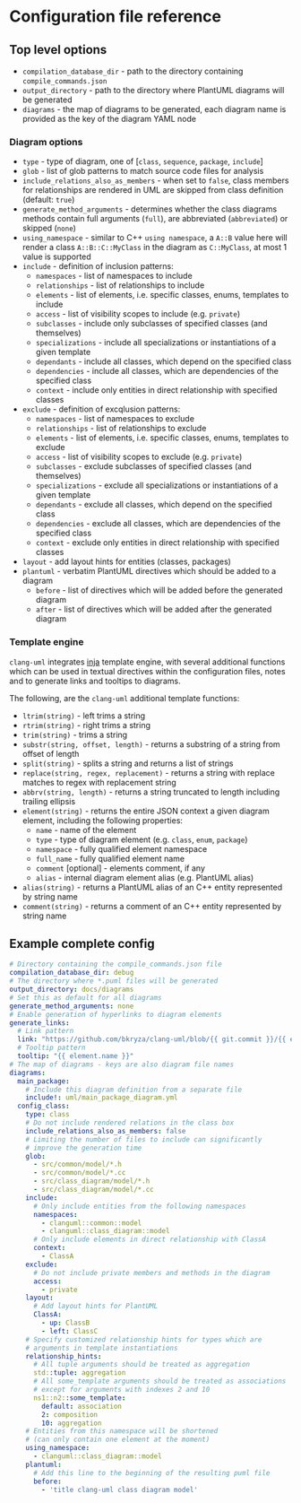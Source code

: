 # Configuration file reference

## Top level options
* `compilation_database_dir` - path to the directory containing `compile_commands.json`
* `output_directory` - path to the directory where PlantUML diagrams will be generated
* `diagrams` - the map of diagrams to be generated, each diagram name is provided as
             the key of the diagram YAML node

### Diagram options
* `type` - type of diagram, one of [`class`, `sequence`, `package`, `include`]
* `glob` - list of glob patterns to match source code files for analysis
* `include_relations_also_as_members` - when set to `false`, class members for relationships are rendered in UML are skipped from class definition (default: `true`)
* `generate_method_arguments` - determines whether the class diagrams methods contain full arguments (`full`), are abbreviated (`abbreviated`) or skipped (`none`)
* `using_namespace` - similar to C++ `using namespace`, a `A::B` value here will render a class `A::B::C::MyClass` in the diagram as `C::MyClass`, at most 1 value is supported
* `include` - definition of inclusion patterns:
    * `namespaces` - list of namespaces to include
    * `relationships` - list of relationships to include
    * `elements` - list of elements, i.e. specific classes, enums, templates to include
    * `access` - list of visibility scopes to include (e.g. `private`)
    * `subclasses` - include only subclasses of specified classes (and themselves)
    * `specializations` - include all specializations or instantiations of a given template
    * `dependants` - include all classes, which depend on the specified class
    * `dependencies` - include all classes, which are dependencies of the specified class
    * `context` - include only entities in direct relationship with specified classes
* `exclude` - definition of excqlusion patterns:
    * `namespaces` - list of namespaces to exclude
    * `relationships` - list of relationships to exclude
    * `elements` - list of elements, i.e. specific classes, enums, templates to exclude
    * `access` - list of visibility scopes to exclude (e.g. `private`)
    * `subclasses` - exclude subclasses of specified classes (and themselves)
    * `specializations` - exclude all specializations or instantiations of a given template
    * `dependants` - exclude all classes, which depend on the specified class
    * `dependencies` - exclude all classes, which are dependencies of the specified class
    * `context` - exclude only entities in direct relationship with specified classes
* `layout` - add layout hints for entities (classes, packages)
* `plantuml` - verbatim PlantUML directives which should be added to a diagram
    * `before` - list of directives which will be added before the generated diagram
    * `after` - list of directives which will be added after the generated diagram

### Template engine
`clang-uml` integrates [inja](https://github.com/pantor/inja) template engine, with several
additional functions which can be used in textual directives within the configuration files,
notes and to generate links and tooltips to diagrams.

The following, are the `clang-uml` additional template functions:
* `ltrim(string)` - left trims a string
* `rtrim(string)` - right trims a string
* `trim(string)` - trims a string
* `substr(string, offset, length)` - returns a substring of a string from offset of length
* `split(string)` - splits a string and returns a list of strings
* `replace(string, regex, replacement)` - returns a string with replace matches to regex with replacement string
* `abbrv(string, length)` - returns a string truncated to length including trailing ellipsis
* `element(string)` - returns the entire JSON context a given diagram element, including the following properties:
  * `name` - name of the element 
  * `type` - type of diagram element (e.g. `class`, `enum`, `package`)
  * `namespace` - fully qualified element namespace
  * `full_name` - fully qualified element name
  * `comment` [optional] - elements comment, if any
  * `alias` - internal diagram element alias (e.g. PlantUML alias)
* `alias(string)` - returns a PlantUML alias of an C++ entity represented by string name
* `comment(string)` - returns a comment of an C++ entity represented by string name

## Example complete config

```yaml
# Directory containing the compile_commands.json file
compilation_database_dir: debug
# The directory where *.puml files will be generated
output_directory: docs/diagrams
# Set this as default for all diagrams
generate_method_arguments: none
# Enable generation of hyperlinks to diagram elements
generate_links:
  # Link pattern
  link: "https://github.com/bkryza/clang-uml/blob/{{ git.commit }}/{{ element.source.path }}#L{{ element.source.line }}"
  # Tooltip pattern
  tooltip: "{{ element.name }}"
# The map of diagrams - keys are also diagram file names
diagrams:
  main_package:
    # Include this diagram definition from a separate file
    include!: uml/main_package_diagram.yml
  config_class:
    type: class
    # Do not include rendered relations in the class box
    include_relations_also_as_members: false
    # Limiting the number of files to include can significantly
    # improve the generation time
    glob:
      - src/common/model/*.h
      - src/common/model/*.cc
      - src/class_diagram/model/*.h
      - src/class_diagram/model/*.cc
    include:
      # Only include entities from the following namespaces
      namespaces:
        - clanguml::common::model
        - clanguml::class_diagram::model
      # Only include elements in direct relationship with ClassA
      context:
        - ClassA
    exclude:
      # Do not include private members and methods in the diagram
      access:
        - private
    layout:
      # Add layout hints for PlantUML
      ClassA:
        - up: ClassB
        - left: ClassC
    # Specify customized relationship hints for types which are
    # arguments in template instantiations
    relationship_hints:
      # All tuple arguments should be treated as aggregation
      std::tuple: aggregation
      # All some_template arguments should be treated as associations
      # except for arguments with indexes 2 and 10
      ns1::n2::some_template:
        default: association
        2: composition
        10: aggregation          
    # Entities from this namespace will be shortened
    # (can only contain one element at the moment)
    using_namespace:
      - clanguml::class_diagram::model
    plantuml:
      # Add this line to the beginning of the resulting puml file
      before:
        - 'title clang-uml class diagram model'
```